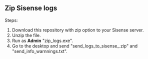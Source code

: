 ## Zip Sisense logs


Steps:

1. Download this repository with zip option to your Sisense server.
2. Unzip the file.
3. Run as **Admin** "zip_logs.exe".
4. Go to the desktop and send "send_logs_to_sisense_<date>.zip" and "send_info_warnnings<date>.txt".

